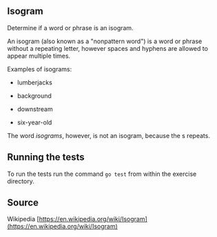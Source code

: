 
## Isogram

  

Determine if a word or phrase is an isogram.

  

An isogram (also known as a "nonpattern word") is a word or phrase without a repeating letter, however spaces and hyphens are allowed to appear multiple times.

  

Examples of isograms:

  

- lumberjacks

- background

- downstream

- six-year-old

  

The word *isograms*, however, is not an isogram, because the s repeats.

  

## Running the tests

  

To run the tests run the command `go test` from within the exercise directory.

  

## Source

  

Wikipedia [https://en.wikipedia.org/wiki/Isogram](https://en.wikipedia.org/wiki/Isogram)
